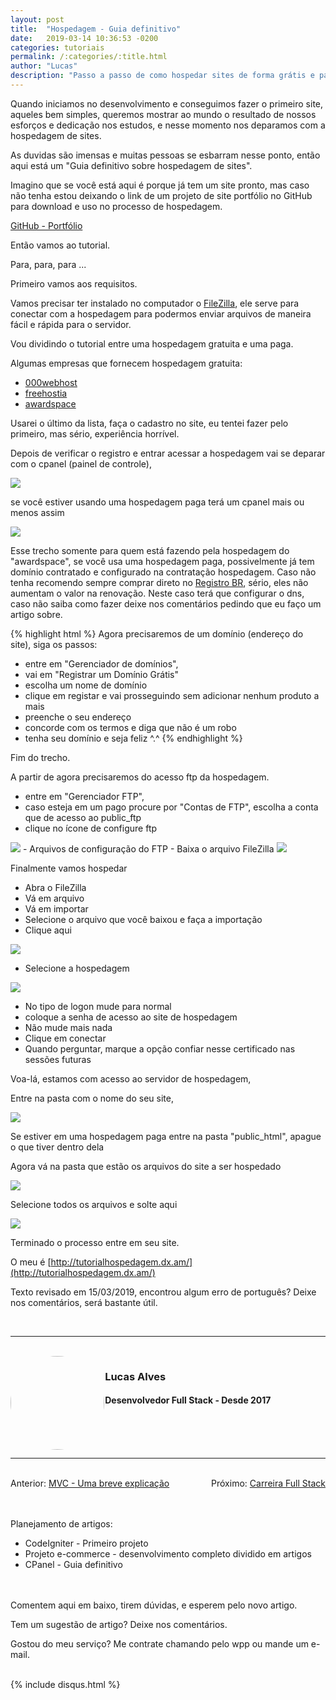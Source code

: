 ```yaml
---
layout: post
title:  "Hospedagem - Guia definitivo"
date:   2019-03-14 10:36:53 -0200
categories: tutoriais
permalink: /:categories/:title.html
author: "Lucas"
description: "Passo a passo de como hospedar sites de forma grátis e paga e usando filezilla"
---
```


Quando iniciamos no desenvolvimento e conseguimos fazer o primeiro site, aqueles bem simples, queremos mostrar ao mundo o resultado de nossos esforços e dedicação nos estudos, e nesse momento nos deparamos com a hospedagem de sites.

As duvidas são imensas e muitas pessoas se esbarram nesse ponto, então aqui está um "Guia definitivo sobre hospedagem de sites".

Imagino que se você está aqui é porque já tem um site pronto, mas caso não tenha estou deixando o link de um projeto de site portfólio no GitHub para download e uso no processo de hospedagem.

[GitHub - Portfólio](https://github.com/luhcasJL/blog/tree/master/portfolio)

Então vamos ao tutorial.

Para, para, para ...

Primeiro vamos aos requisitos.

Vamos precisar ter instalado no computador o [FileZilla](https://filezilla-project.org/), ele serve para conectar com a hospedagem para podermos enviar arquivos de maneira fácil e rápida para o servidor.

Vou dividindo o tutorial entre uma hospedagem gratuita e uma paga.

Algumas empresas que fornecem hospedagem gratuita:

- [000webhost](https://br.000webhost.com/)
- [freehostia](https://www.freehostia.com/)
- [awardspace](https://www.awardspace.com/)

Usarei o último da lista, faça o cadastro no site, eu tentei fazer pelo primeiro, mas sério, experiência horrível.

Depois de verificar o registro e entrar acessar a hospedagem vai se deparar com o cpanel (painel de controle),

<img src="/assets/imagens/hospedagem/cpanel.JPG"/>

se você estiver usando uma hospedagem paga terá um cpanel mais ou menos assim

<img src="/assets/imagens/hospedagem/cpanel_hostgator.png"/>

Esse trecho somente para quem está fazendo pela hospedagem do "awardspace", se você usa uma hospedagem paga, possivelmente já tem domínio contratado e configurado na contratação hospedagem.
Caso não tenha recomendo sempre comprar direto no [Registro BR](https://registro.br/), sério, eles não aumentam o valor na renovação. Neste caso terá que configurar o dns, caso não saiba como fazer deixe nos comentários pedindo que eu faço um artigo sobre.

{% highlight html %}
Agora precisaremos de um domínio (endereço do site), siga os passos:
- entre em "Gerenciador de domínios",
- vai em "Registrar um Domínio Grátis"
- escolha um nome de domínio
- clique em registar e vai prosseguindo sem adicionar nenhum produto a mais
- preenche o seu endereço
- concorde com os termos e diga que não é um robo
- tenha seu domínio e seja feliz ^.^
{% endhighlight %}

Fim do trecho.

A partir de agora precisaremos do acesso ftp da hospedagem.

- entre em "Gerenciador FTP",
- caso esteja em um pago procure por "Contas de FTP", escolha a conta que de acesso ao public_ftp
- clique no ícone de configure ftp
<img src="/assets/imagens/hospedagem/ftp.JPG"/>
- Arquivos de configuração do FTP
- Baixa o arquivo FileZilla
<img src="/assets/imagens/hospedagem/filezilla.JPG"/>

Finalmente vamos hospedar

- Abra o FileZilla
- Vá em arquivo
- Vá em importar
- Selecione o arquivo que você baixou e faça a importação
- Clique aqui

<img src="/assets/imagens/hospedagem/f1.JPG"/>

- Selecione a hospedagem

<img src="/assets/imagens/hospedagem/f2.JPG"/>

- No tipo de logon mude para normal
- coloque a senha de acesso ao site de hospedagem
- Não mude mais nada
- Clique em conectar
- Quando perguntar, marque a opção confiar nesse certificado nas sessões futuras

Voa-lá, estamos com acesso ao servidor de hospedagem,

Entre na pasta com o nome do seu site,

<img src="/assets/imagens/hospedagem/f5.JPG"/>

Se estiver em uma hospedagem paga entre na pasta "public_html", apague o que tiver dentro dela

Agora vá na pasta que estão os arquivos do site a ser hospedado

<img src="/assets/imagens/hospedagem/f3.JPG"/>

Selecione todos os arquivos e solte aqui

<img src="/assets/imagens/hospedagem/f4.JPG"/>

Terminado o processo entre em seu site.

O meu é [http://tutorialhospedagem.dx.am/](http://tutorialhospedagem.dx.am/)

Texto revisado em 15/03/2019, encontrou algum erro de português? Deixe nos comentários, será bastante útil.

<br>
<hr>
<br>

<div style="width: 30%; float: left;">
  <img src="/assets/imagens/foto.jpg" style="height: 150px; width: 150px; border-radius: 50%;"/>
</div>

<div style="width: 100%;">
  <h3>Lucas Alves</h3>
  <h4>Desenvolvedor Full Stack - Desde 2017</h4>
</div>

<br><br><br>
<hr>
<br>

<div style="display: inline;">Anterior: <a href="https://programadoresreais.com.br/conceitos/mvc-uma-breve-explicacao.html">MVC - Uma breve explicação</a></div><div style="float: right">Próximo: <a href="https://programadoresreais.com.br/carreira-full-stack.html">Carreira Full Stack</a></div>

<br><br>
Planejamento de artigos:
- CodeIgniter - Primeiro projeto
- Projeto e-commerce - desenvolvimento completo dividido em artigos
- CPanel - Guia definitivo

<br><br>
Comentem aqui em baixo, tirem dúvidas, e esperem pelo novo artigo.

Tem um sugestão de artigo? Deixe nos comentários.

Gostou do meu serviço? Me contrate chamando pelo wpp ou mande um e-mail.
<br><br>

{% include disqus.html %}
